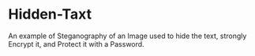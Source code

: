 # Hidden-Taxt
An example of Steganography of an Image used to hide the text, strongly Encrypt it, and Protect it with a Password.
